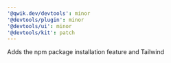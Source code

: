 ```yaml
---
'@qwik.dev/devtools': minor
'@devtools/plugin': minor
'@devtools/ui': minor
'@devtools/kit': patch
---
```


Adds the npm package installation feature and Tailwind
